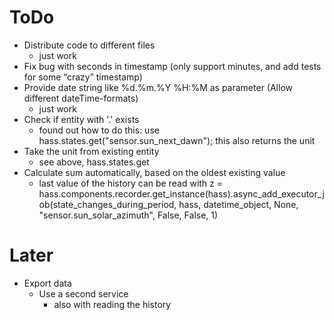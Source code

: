 # ToDo

- Distribute code to different files
    - just work
- Fix bug with seconds in timestamp (only support minutes, and add tests for some “crazy” timestamp)
- Provide date string like %d.%m.%Y %H:%M as parameter (Allow different dateTime-formats)
    - just work
- Check if entity with '.' exists
    - found out how to do this: use hass.states.get("sensor.sun_next_dawn"); this also returns the unit
- Take the unit from existing entity
    - see above, hass.states.get
- Calculate sum automatically, based on the oldest existing value
    - last value of the history can be read with z = hass.components.recorder.get_instance(hass).async_add_executor_job(state_changes_during_period, hass, datetime_object, None, "sensor.sun_solar_azimuth", False, False, 1)

# Later

- Export data
    - Use a second service
        - also with reading the history